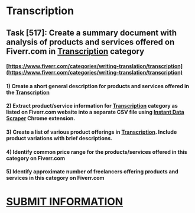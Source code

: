# Transcription
## Task [517]: Create a summary document with analysis of products and services offered on Fiverr.com in [Transcription](https://www.fiverr.com/categories/writing-translation/transcription) category
#### [https://www.fiverr.com/categories/writing-translation/transcription](https://www.fiverr.com/categories/writing-translation/transcription)
#### 1) Create a short general description for products and services offered in the [Transcription](https://www.fiverr.com/categories/writing-translation/transcription)
#### 2) Extract product/service information for [Transcription](https://www.fiverr.com/categories/writing-translation/transcription) category as listed on Fiverr.com website into a separate CSV file using [Instant Data Scraper](https://chrome.google.com/webstore/detail/instant-data-scraper/ofaokhiedipichpaobibbnahnkdoiiah) Chrome extension.
#### 3) Create a list of various product offerings in [Transcription](https://www.fiverr.com/categories/writing-translation/transcription). Include product variations with brief descriptions.
#### 4) Identify common price range for the products/services offered in this category on Fiverr.com
#### 5) Identify approximate number of freelancers offering products and services in this category on Fiverr.com

# [SUBMIT INFORMATION](https://forms.office.com/r/8AEKjkLxKG)
